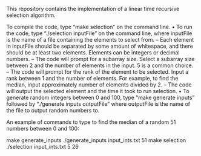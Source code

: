 This repository contains the implementation of a linear time recursive selection 
algorithm. 

To compile the code, type “make selection” on the command line.
 • To run the code, type “./selection inputFile” on the command line,
   where inputFile is the name of a file containing the elements to select
   from.
    – Each element in inputFile should be separated by some amount of
      whitespace, and there should be at least two elements. Elements
      can be integers or decimal numbers.
    – The code will prompt for a subarray size. Select a subarray size
      between 2 and the number of elements in the input. 5 is a common
      choice.
    – The code will prompt for the rank of the element to be selected.
      Input a rank between 1 and the number of elements. For example, 
      to find the median, input approximately number of elements
      divided by 2.
    – The code will output the selected element and the time it took to
      run selection.
 • To generate random integers between 0 and 100, type “make generate inputs” 
   followed by “./generate inputs outputFile” where outputFile is the name 
   of the file to output random numbers to.


An example of commands to type to find the median of a random 51 numbers between 0
and 100:

make generate_inputs
./generate_inputs input_ints.txt
51
make selection
./selection input_ints.txt
5
26

